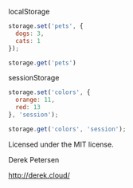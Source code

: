 localStorage

```javascript
storage.set('pets', {
  dogs: 3,
  cats: 1
});

storage.get('pets')
```

sessionStorage

```javascript
storage.set('colors', {
  orange: 11,
  red: 13
}, 'session');

storage.get('colors', 'session');
```

Licensed under the MIT license.

Derek Petersen

http://derek.cloud/

